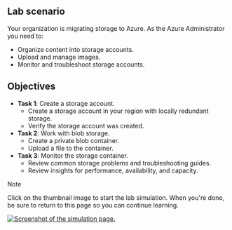 ## Lab scenario

Your organization is migrating storage to Azure. As the Azure Administrator you need to:

+ Organize content into storage accounts. 
+ Upload and manage images. 
+ Monitor and troubleshoot storage accounts. 

## Objectives

+ **Task 1**: Create a storage account. 
    + Create a storage account in your region with locally redundant storage. 
    + Verify the storage account was created. 
+ **Task 2**: Work with blob storage.
    + Create a private blob container. 
    + Upload a file to the container. 
+ **Task 3**: Monitor the storage container.
    + Review common storage problems and troubleshooting guides.
    + Review insights for performance, availability, and capacity. 

> [!NOTE]
> Click on the thumbnail image to start the lab simulation. When you're done, be sure to return to this page so you can continue learning. 

[![Screenshot of the simulation page.](../media/simulation-blob-storage.jpg)](https://mslearn.cloudguides.com/en-us/guides/AZ-900%20Exam%20Guide%20-%20Azure%20Fundamentals%20Exercise%205?azure-portal=true)

